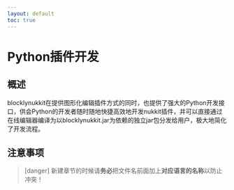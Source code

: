 ```yaml
---
layout: default
toc: true
---
```

# Python插件开发  
## 概述
blocklynukkit在提供图形化编辑插件方式的同时，也提供了强大的Python开发接口，供会Python的开发者随时随地快捷高效地开发nukkit插件，并可以直接通过在线编辑器编译为以blocklynukkit.jar为依赖的独立jar包分发给用户，极大地简化了开发流程。
## 注意事项
>[danger] 新建章节的时候请**务必**把文件名前面加上**对应语言的名称**以防止冲突！

